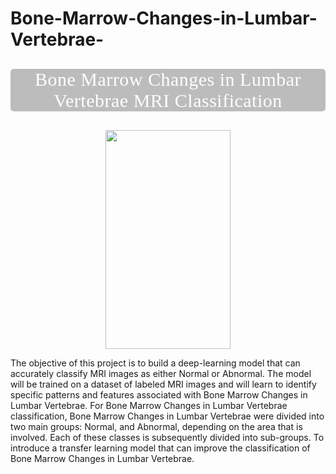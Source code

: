 # Bone-Marrow-Changes-in-Lumbar-Vertebrae-



<div style="color:white;
           display:fill;
           border-radius:5px;
           background-color:#bcbcbc;
           font-size:300%;
           font-family:Verdana;
           letter-spacing:0.5px">

<p style="font-size:30px;text-align:center"> Bone Marrow Changes in Lumbar Vertebrae MRI Classification</p>
</div>


<p style="text-align:center;"><img src="https://www.ajronline.org/cms/10.2214/AJR.11.7005/asset/images/12_11_7005_01.jpeg" width="200" height="350">
    
    
    
    
    
The objective of this project is to build a deep-learning model that can accurately classify MRI images as either Normal or Abnormal. The model will be trained on a dataset of labeled MRI images and will learn to identify specific patterns and features associated with Bone Marrow Changes in Lumbar Vertebrae. For Bone Marrow Changes in Lumbar Vertebrae classification, Bone Marrow Changes in Lumbar Vertebrae were divided into two main groups: Normal, and Abnormal, depending on the area that is involved. Each of these classes is subsequently divided into sub-groups. To introduce a transfer learning model that can improve the classification of Bone Marrow Changes in Lumbar Vertebrae.
